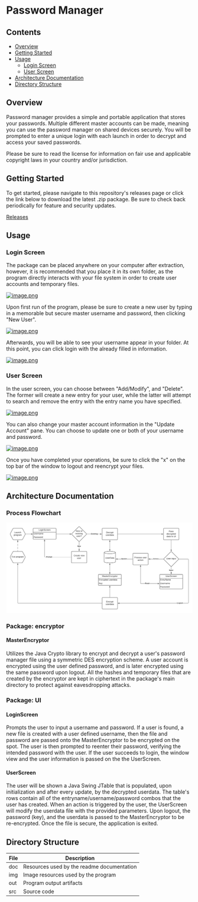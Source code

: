 # Password Manager
## Contents
- [Overview](#overview)
- [Getting Started](#getting-started)
- [Usage](#usage)
  - [Login Screen](#login-screen)
  - [User Screen](#user-screen)
- [Architecture Documentation](#architecture-documentation)
- [Directory Structure](#directory-structure)

## Overview
Password manager provides a simple and portable application that stores your passwords. Multiple different master accounts can be made, meaning you can use the password manager on shared devices securely. You will be prompted to enter a unique login with each launch in order to decrypt and access your saved passwords.

Please be sure to read the license for information on fair use and applicable copyright laws in your country and/or jurisdiction.



## Getting Started
To get started, please navigate to this repository's releases page or click the link below to download the latest .zip package. Be sure to check back periodically for feature and security updates.

[Releases](https://github.com/DuaLee/password-manager/releases)

## Usage
### Login Screen
The package can be placed anywhere on your computer after extraction, however, it is recommended that you place it in its own folder, as the program directly interacts with your file system in order to create user accounts and temporary files.

[![image.png](https://i.postimg.cc/7LLsFxGY/image.png)](https://postimg.cc/CRWsDpsW)

Upon first run of the program, please be sure to create a new user by typing in a memorable but secure master username and password, then clicking "New User".

[![image.png](https://i.postimg.cc/ZqVkN730/image.png)](https://postimg.cc/Z9BDtLwh)

Afterwards, you will be able to see your username appear in your folder. At this point, you can click login with the already filled in information.

[![image.png](https://i.postimg.cc/jj9pvWgr/image.png)](https://postimg.cc/hJLZtGRC)

### User Screen
In the user screen, you can choose between "Add/Modify", and "Delete". The former will create a new entry for your user, while the latter will attempt to search and remove the entry with the entry name you have specified.

[![image.png](https://i.postimg.cc/85z7d00Y/image.png)](https://postimg.cc/zL4D805w)

You can also change your master account information in the "Update Account" pane. You can choose to update one or both of your username and password.

[![image.png](https://i.postimg.cc/7L6HP9kG/image.png)](https://postimg.cc/PCgs2mNT)

Once you have completed your operations, be sure to click the "x" on the top bar of the window to logout and reencrypt your files.

[![image.png](https://i.postimg.cc/5y31P4Qq/image.png)](https://postimg.cc/BPXdbGgX)

## Architecture Documentation
### Process Flowchart
![image.png](https://github.com/DuaLee/password-manager/blob/main/doc/Password%20Manager.png)

### Package: encryptor
#### MasterEncryptor
Utilizes the Java Crypto library to encrypt and decrypt a user's password manager file using a symmetric DES encryption scheme. A user account is encrypted using the user defined password, and is later encrypted using the same password upon logout. All the hashes and temporary files that are created by the encryptor are kept in ciphertext in the package's main directory to protect against eavesdropping attacks.

### Package: UI
#### LoginScreen
Prompts the user to input a username and password. If a user is found, a new file is created with a user defined username, then the file and password are passed onto the MasterEncryptor to be encrypted on the spot. The user is then prompted to reenter their password, verifying the intended password with the user. If the user succeeds to login, the window view and the user information is passed on the the UserScreen.

#### UserScreen
The user will be shown a Java Swing JTable that is populated, upon initialization and after every update, by the decrypted userdata. The table's rows contain all of the entryname/username/password combos that the user has created. When an action is triggered by the user, the UserScreen will modify the userdata file with the provided parameters. Upon logout, the password (key), and the userdata is passed to the MasterEncryptor to be re-encrypted. Once the file is secure, the application is exited.

## Directory Structure
| File | Description |
| --- | --- |
| doc | Resources used by the readme documentation |
| img | Image resources used by the program |
| out | Program output artifacts |
| src | Source code |
